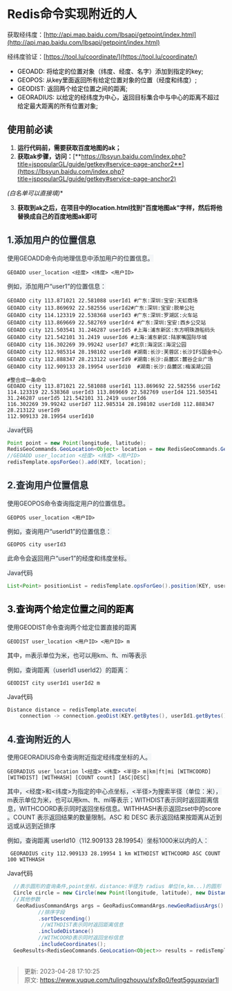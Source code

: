 # Redis命令实现附近的人

获取经纬度：[http://api.map.baidu.com/lbsapi/getpoint/index.html](http://api.map.baidu.com/lbsapi/getpoint/index.html)

经纬度验证：[https://tool.lu/coordinate/](https://tool.lu/coordinate/)

+ <font style="color:rgb(0, 0, 0);">GEOADD: 将给定的位置对象（纬度、经度、名字）添加到指定的key;</font>
+ <font style="color:rgb(0, 0, 0);">GEOPOS: 从key里面返回所有给定位置对象的位置（经度和纬度）;</font>
+ <font style="color:rgb(0, 0, 0);">GEODIST: 返回两个给定位置之间的距离;</font>
+ <font style="color:rgb(0, 0, 0);">GEORADIUS: 以给定的经纬度为中心，返回目标集合中与中心的距离不超过给定最大距离的所有位置对象;</font>

## 使用前必读
1. **运行代码前，需要获取百度地图的ak；**
2. **获取ak步骤，访问：**[**https://lbsyun.baidu.com/index.php?title=jspopularGL/guide/getkey#service-page-anchor2**](https://lbsyun.baidu.com/index.php?title=jspopularGL/guide/getkey#service-page-anchor2)

**(白名单可以直接填*)**

3. **获取到ak之后，在项目中的location.html找到"百度地图ak"字样，然后将他替换成自己的百度地图ak即可**

## <font style="color:rgb(36, 41, 47);background-color:rgb(244, 246, 248);">1.添加用户的位置信息</font>
<font style="color:rgb(36, 41, 47);background-color:rgb(244, 246, 248);">使用GEOADD命令向地理信息中添加用户的位置信息。</font>

```plain
GEOADD user_location <经度> <纬度> <用户ID>
```

<font style="color:rgb(36, 41, 47);background-color:rgb(244, 246, 248);">例如，添加用户“user1”的位置信息：</font>

```plain
GEOADD city 113.871021 22.581088 userId1 #广东:深圳:宝安:天虹商场
GEOADD city 113.869692 22.582556 userId2#广东:深圳:宝安:脱单公社
GEOADD city 114.123319 22.538368 userId3 #广东:深圳:罗湖区:火车站
GEOADD city 113.869669 22.582769 userIdr4 #广东:深圳:宝安:西乡公交站
GEOADD city 121.503541 31.246287 userId5 #上海:浦东新区:东方明珠游船码头
GEOADD city 121.542101 31.2419 uuserId6 #上海:浦东新区:陆家嘴国际华城
GEOADD city 116.302269 39.99242 userId7 #北京:海淀区:海淀公园
GEOADD city 112.985314 28.198102 userId8 #湖南:长沙:芙蓉区:长沙IFS国金中心
GEOADD city 112.888347 28.213122 userId9 #湖南:长沙:岳麓区:麓谷企业广场
GEOADD city 112.909133 28.19954 userId10  #湖南:长沙:岳麓区:梅溪湖公园

#整合成一条命令
GEOADD city 113.871021 22.581088 userId1 113.869692 22.582556 userId2 
114.123319 22.538368 userId3 113.869669 22.582769 userId4 121.503541 31.246287 userId5 121.542101 31.2419 uuserId6 
116.302269 39.99242 userId7 112.985314 28.198102 userId8 112.888347 28.213122 userId9 
112.909133 28.19954 userId10
```

<font style="color:rgb(36, 41, 47);background-color:rgb(244, 246, 248);">Java代码</font>

```java
Point point = new Point(longitude, latitude);
RedisGeoCommands.GeoLocation<Object> location = new RedisGeoCommands.GeoLocation<>(userId, point);
//GEOADD user_location <经度> <纬度> <用户ID>
redisTemplate.opsForGeo().add(KEY, location);
```

## <font style="color:rgb(36, 41, 47);background-color:rgb(244, 246, 248);">2.查询用户位置信息</font>
<font style="color:rgb(36, 41, 47);background-color:rgb(244, 246, 248);">使用GEOPOS命令查询指定用户的位置信息。</font>

```plain
GEOPOS user_location <用户ID>
```

<font style="color:rgb(36, 41, 47);background-color:rgb(244, 246, 248);">例如，查询用户“</font>userId1<font style="color:rgb(36, 41, 47);background-color:rgb(244, 246, 248);">”的位置信息：</font>

```plain
GEOPOS city userId3
```

<font style="color:rgb(36, 41, 47);background-color:rgb(244, 246, 248);">此命令会返回用户“user1”的经度和纬度坐标。</font>

<font style="color:rgb(36, 41, 47);background-color:rgb(244, 246, 248);">Java代码</font>

```java
List<Point> positionList = redisTemplate.opsForGeo().position(KEY, userId);
```

## <font style="color:rgb(0, 0, 0);">3.查询两个给定位置之间的距离</font>
<font style="color:rgb(36, 41, 47);background-color:rgb(244, 246, 248);">使用</font>GEODIST<font style="color:rgb(36, 41, 47);background-color:rgb(244, 246, 248);">命令查询两个给定位置直接的距离</font>

```plain
GEODIST user_location <用户ID> <用户ID> m 
```

其中，<font style="color:rgb(36, 41, 47);background-color:rgb(244, 246, 248);">m表示单位为米，也可以用km、ft、mi等表示</font>

<font style="color:rgb(36, 41, 47);background-color:rgb(244, 246, 248);">例如，查询距离（userId1 userId2）的距离：</font>

```plain
GEODIST city userId1 userId2 m
```

Java代码

```java
Distance distance = redisTemplate.execute(
    connection -> connection.geoDist(KEY.getBytes(), userId1.getBytes(), userId2.getBytes(), RedisGeoCommands.DistanceUnit.KILOMETERS), true);
```



## <font style="color:rgb(36, 41, 47);background-color:rgb(244, 246, 248);">4.查询附近的人</font>
<font style="color:rgb(36, 41, 47);background-color:rgb(244, 246, 248);">使用GEORADIUS命令查询附近指定经纬度坐标的人。</font>

```plain
GEORADIUS user_location l<经度> <纬度> <半径> m|km|ft|mi [WITHCOORD] [WITHDIST] [WITHHASH] [COUNT count] [ASC|DESC]
```

<font style="color:rgb(36, 41, 47);background-color:rgb(244, 246, 248);">其中，<经度>和<纬度>为指定的中心点坐标，<半径>为搜索半径（单位：米），m表示单位为米，也可以用km、ft、mi等表示；WITHDIST表示同时返回距离信息，WITHCOORD表示同时返回坐标信息。</font>WITHHASH表示<font style="color:rgb(36, 41, 47);background-color:rgb(244, 246, 248);">返回zset中的</font>score <font style="color:rgb(36, 41, 47);background-color:rgb(244, 246, 248);">。</font><font style="color:rgb(36, 41, 47);">COUNT</font><font style="color:rgb(36, 41, 47);background-color:rgb(244, 246, 248);"> 表示返回结果的数量限制。</font><font style="color:rgb(36, 41, 47);">ASC</font><font style="color:rgb(36, 41, 47);background-color:rgb(244, 246, 248);"> 和 </font><font style="color:rgb(36, 41, 47);">DESC</font><font style="color:rgb(36, 41, 47);background-color:rgb(244, 246, 248);"> 表示返回结果按距离从近到远或从远到近排序</font>

<font style="color:rgb(36, 41, 47);background-color:rgb(244, 246, 248);">例如，查询距离 </font>userId10<font style="color:rgb(36, 41, 47);background-color:rgb(244, 246, 248);">（</font>112.909133 28.19954<font style="color:rgb(36, 41, 47);background-color:rgb(244, 246, 248);">）坐标1000米以内的人：</font>

```plain
 GEORADIUS city 112.909133 28.19954 1 km WITHDIST WITHCOORD ASC COUNT 100 WITHHASH
```

Java代码

```java
  //表示圆形的查询条件,point坐标，distance:半径为 radius 单位(m,km...)的圆形
  Circle circle = new Circle(new Point(longitude, latitude), new Distance(radius, Metrics.KILOMETERS));
  //其他参数
   GeoRadiusCommandArgs args = GeoRadiusCommandArgs.newGeoRadiusArgs()
          //排序字段
          .sortDescending()
           //WITHDIST表示同时返回距离信息
          .includeDistance()
          //WITHCOORD表示同时返回坐标信息
          .includeCoordinates();
  GeoResults<RedisGeoCommands.GeoLocation<Object>> results = redisTemplate.opsForGeo().radius(KEY, circle, args);
        
```

<font style="color:rgb(36, 41, 47);background-color:rgb(244, 246, 248);">  
</font>



> 更新: 2023-04-28 17:10:25  
> 原文: <https://www.yuque.com/tulingzhouyu/sfx8p0/feqt5gguxpviar1l>